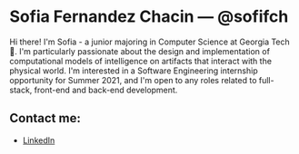 # Sofia Fernandez Chacin — @sofifch

<!--
**sofifch/sofifch** is a ✨ _special_ ✨ repository because its `README.md` (this file) appears on your GitHub profile.
-->

Hi there! I'm Sofia - a junior majoring in Computer Science at Georgia Tech :honeybee:. I'm particularly passionate about the design and implementation of computational models of intelligence on artifacts that interact with the physical world. I'm interested in a Software Engineering internship opportunity for Summer 2021, and I'm open to any roles related to full-stack, front-end and back-end development.

## Contact me:
* [LinkedIn](https://www.linkedin.com/in/sofia-fernandez-chacin-242787175/)
